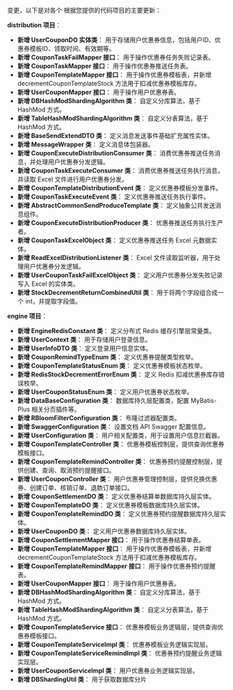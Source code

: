 变更，以下是对各个
根据您提供的代码项目的主要更新：

**distribution 项目**：

* **新增 UserCouponDO 实体类**： 用于存储用户优惠券信息，包括用户ID、优惠券模板ID、领取时间、有效期等。
* **新增 CouponTaskFailMapper 接口**： 用于操作优惠券任务失败记录表。
* **新增 CouponTaskMapper 接口**： 用于操作优惠券推送任务表。
* **新增 CouponTemplateMapper 接口**： 用于操作优惠券模板表，并新增 decrementCouponTemplateStock 方法用于扣减优惠券模板库存。
* **新增 UserCouponMapper 接口**： 用于操作用户优惠券表。
* **新增 DBHashModShardingAlgorithm 类**： 自定义分库算法，基于 HashMod 方式。
* **新增 TableHashModShardingAlgorithm 类**： 自定义分表算法，基于 HashMod 方式。
* **新增 BaseSendExtendDTO 类**： 定义消息发送事件基础扩充属性实体。
* **新增 MessageWrapper 类**： 定义消息体包装器。
* **新增 CouponExecuteDistributionConsumer 类**： 消费优惠券推送任务消息，并处理用户优惠券分发逻辑。
* **新增 CouponTaskExecuteConsumer 类**： 消费优惠券推送任务执行消息，并读取 Excel 文件进行用户优惠券分发。
* **新增 CouponTemplateDistributionEvent 类**： 定义优惠券模板分发事件。
* **新增 CouponTaskExecuteEvent 类**： 定义优惠券推送任务执行事件。
* **新增 AbstractCommonSendProduceTemplate 类**： 定义抽象公共发送消息组件。
* **新增 CouponExecuteDistributionProducer 类**： 优惠券推送任务执行生产者。
* **新增 CouponTaskExcelObject 类**： 定义优惠券推送任务 Excel 元数据实体。
* **新增 ReadExcelDistributionListener 类**： Excel 文件读取监听器，用于处理用户优惠券分发逻辑。
* **新增 UserCouponTaskFailExcelObject 类**： 定义用户优惠券分发失败记录写入 Excel 的实体类。
* **新增 StockDecrementReturnCombinedUtil 类**： 用于将两个字段组合成一个 int，并提取字段值。

**engine 项目**：

* **新增 EngineRedisConstant 类**： 定义分布式 Redis 缓存引擎层常量类。
* **新增 UserContext 类**： 用于存储用户登录信息。
* **新增 UserInfoDTO 类**： 定义登录用户信息实体。
* **新增 CouponRemindTypeEnum 类**： 定义优惠券提醒类型枚举。
* **新增 CouponTemplateStatusEnum 类**： 定义优惠券模板状态枚举。
* **新增 RedisStockDecrementErrorEnum 类**： 定义 Redis 扣减优惠券库存错误枚举。
* **新增 UserCouponStatusEnum 类**： 定义用户优惠券状态枚举。
* **新增 DataBaseConfiguration 类**： 数据库持久层配置类，配置 MyBatis-Plus 相关分页插件等。
* **新增 RBloomFilterConfiguration 类**： 布隆过滤器配置类。
* **新增 SwaggerConfiguration 类**： 设置文档 API Swagger 配置信息。
* **新增 UserConfiguration 类**： 用户相关配置类，用于设置用户信息拦截器。
* **新增 CouponTemplateController 类**： 优惠券模板控制层，提供查询优惠券模板接口。
* **新增 CouponTemplateRemindController 类**： 优惠券预约提醒控制层，提供创建、查询、取消预约提醒接口。
* **新增 UserCouponController 类**： 用户优惠券管理控制层，提供兑换优惠券、创建订单、核销订单、退款订单接口。
* **新增 CouponSettlementDO 类**： 定义优惠券结算单数据库持久层实体。
* **新增 CouponTemplateDO 类**： 定义优惠券模板数据库持久层实体。
* **新增 CouponTemplateRemindDO 类**： 定义优惠券预约提醒数据库持久层实体。
* **新增 UserCouponDO 类**： 定义用户优惠券数据库持久层实体。
* **新增 CouponSettlementMapper 接口**： 用于操作优惠券结算单表。
* **新增 CouponTemplateMapper 接口**： 用于操作优惠券模板表，并新增 decrementCouponTemplateStock 方法用于扣减优惠券模板库存。
* **新增 CouponTemplateRemindMapper 接口**： 用于操作优惠券预约提醒表。
* **新增 UserCouponMapper 接口**： 用于操作用户优惠券表。
* **新增 DBHashModShardingAlgorithm 类**： 自定义分库算法，基于 HashMod 方式。
* **新增 TableHashModShardingAlgorithm 类**： 自定义分表算法，基于 HashMod 方式。
* **新增 CouponTemplateService 接口**： 优惠券模板业务逻辑层，提供查询优惠券模板接口。
* **新增 CouponTemplateServiceImpl 类**： 优惠券模板业务逻辑实现层。
* **新增 CouponTemplateServiceRemindImpl 类**： 优惠券预约提醒业务逻辑实现层。
* **新增 UserCouponServiceImpl 类**： 用户优惠券业务逻辑实现层。
* **新增 DBShardingUtil 类**： 用于获取数据库分片